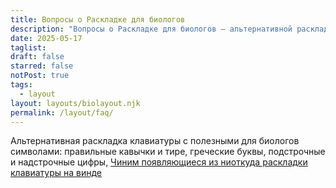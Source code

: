 ```yaml
---
title: Вопросы о Раскладке для биологов
description: "Вопросы о Раскладке для биологов — альтернативной раскладке с полезными для биологов символами: правильные кавычки и тире, греческие буквы, подстрочные и надстрочные цифры, математические знаки и стрелочки."
date: 2025-05-17
taglist: 
draft: false
starred: false
notPost: true
tags:
  - layout
layout: layouts/biolayout.njk
permalink: /layout/faq/
---
```

Альтернативная раскладка клавиатуры с полезными для биологов символами: правильные кавычки и тире, греческие буквы, подстрочные и надстрочные цифры, [Чиним появляющиеся из ниоткуда раскладки клавиатуры на винде](win-layout-spawn-fix.md) 

